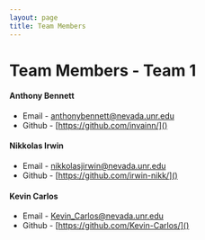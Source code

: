```yaml
---
layout: page
title: Team Members 
---
```


# Team Members - Team 1

#### Anthony Bennett
* Email - anthonybennett@nevada.unr.edu 
* Github - [https://github.com/invainn/]()

#### Nikkolas Irwin 
* Email - nikkolasjirwin@nevada.unr.edu 
* Github - [https://github.com/irwin-nikk/]()

#### Kevin Carlos 
* Email - Kevin_Carlos@nevada.unr.edu
* Github - [https://github.com/Kevin-Carlos/]()